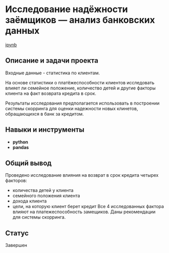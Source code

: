 # Исследование надёжности заёмщиков — анализ банковских данных

[ipynb](https://github.com/Alexander-1380/Yandex_practicum/blob/38a7465ba665aa024ef515617c874dc252a7dcca/Research_loaners_reliability/%D0%98%D1%81%D1%81%D0%BB%D0%B5%D0%B4%D0%BE%D0%B2%D0%B0%D0%BD%D0%B8%D0%B5_%D0%BD%D0%B0%D0%B4%D0%B5%D0%B6%D0%BD%D0%BE%D1%81%D1%82%D0%B8_%D0%B7%D0%B0%D0%B5%D0%BC%D1%89%D0%B8%D0%BA%D0%BE%D0%B2.ipynb)

## Описание и задачи проекта

Входные данные - статистика по клиентам.

На основе статистики о платёжеспособности клиентов исследовать влияет ли семейное положение, количество детей и другие факторы клиента на факт возврата кредита в срок.

Результаты исследования предполагается использовать в построении системы скорринга для оценки надежности новых клинетов, обращающихся в банк за кредитом.

## Навыки и инструменты

- **python**
- **pandas**

## Общий вывод

Проведено исследование влияния на возврат в срок кредита четырех факторов:
- количества детей у клиента
- семейного положения клиента
- дохода клиента
- цели, на которую клиент берет кредит
Все 4 исследованных фактора влияют на платежеспособность замещиков. 
Даны рекомендации для системы скорринга.

## Статус

Завершен

